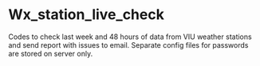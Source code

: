 # Wx_station_live_check
Codes to check last week and 48 hours of data from VIU weather stations and send report with issues to email. Separate config files for passwords are stored on server only.

